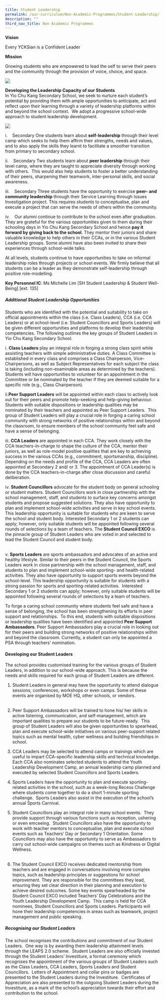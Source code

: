 ```yaml
---
title: Student Leadership
permalink: /our-curriculum/Non-Academic-Programmes/Student-Leadership/
description: ""
third_nav_title: Non Academic Programmes
---
```

**Vision**&nbsp;

Every YCKSian is a Confident Leader

**Mission**

Growing students who are empowered to lead the self to serve their peers and the community through the provision of voice, choice, and space.

![](/images/Our%20Curriculum/Non%20Academic%20Programmes/Student%20Leadership/S1.jpg)

**Developing the Leadership Capacity of our Students**  
In Yio Chu Kang Secondary School, we seek to nurture each student’s potential by providing them with ample opportunities to anticipate, act and reflect upon their learning through a variety of leadership platforms within and beyond the school context.&nbsp; We adopt a progressive school-wide approach to student leadership development.

![](/images/Our%20Curriculum/Non%20Academic%20Programmes/Student%20Leadership/S2.png)

i.&nbsp; &nbsp;&nbsp;Secondary One students learn about&nbsp;**self-leadership**&nbsp;through their level camp which seeks to help them affirm their strengths, needs and values, and to also apply the skills they learnt to facilitate a smoother transition from primary to secondary school.  
  
ii.&nbsp; &nbsp;&nbsp;Secondary Two students learn about&nbsp;**peer leadership**&nbsp;through their level camp, where they are taught to appreciate diversity through working with others.&nbsp; This would also help students to foster a better understanding of their peers, sharpening their teamwork, inter-personal skills, and social awareness.&nbsp;  
  
iii.&nbsp;&nbsp; &nbsp;Secondary Three students have the opportunity to exercise&nbsp;**peer- and community leadership**&nbsp;through their Service Learning through Issues Investigation project. This requires students to conceptualise, plan and execute a project that can serve the needs of others within the community.

iv.&nbsp;&nbsp; &nbsp;Our alumni continue to contribute to the school even after graduation. They are grateful for the various opportunities given to them during their schooling days in Yio Chu Kang Secondary School and hence&nbsp;**pay it forward by giving back to the school**. They mentor their juniors and share valuable knowledge to help others in their CCAs, or in the various Student Leadership groups. Some alumni have also been invited to share their experiences through school-wide talks.

  

At all levels, students continue to have opportunities to take on informal leadership roles through projects or school events. We firmly believe that all students can be a leader as they demonstrate self-leadership through positive role-modelling.

**Key Personnel IC**: Ms Michelle Lim \[SH Student Leadership &amp; Student Well-Being\] \[ext. 135\]



##### <label>Additional Student Leadership Opportunities</label>

<p> Students who are identified with the potential and suitability to take on official appointments within the class (i.e. Class Leaders), CCA (i.e. CCA Leaders) or at school-level (i.e. Student Councillors and Sports Leaders) will be given different opportunities and platforms to develop their leadership competencies.  
The following outlines the key groups of Student Leaders in Yio Chu Kang Secondary School.<br>

i. <b>Class Leaders</b> play an integral role in forging a strong class spirit while assisting teachers with simple administrative duties. A Class Committee&nbsp;is established in every class and comprises a Class Chairperson, Vice-Chairpersons, as well as Subject Representatives for each subject the class is taking (including non-examinable areas as determined by the teachers). Students will have opportunities to volunteer for an appointment in the Committee or be nominated by the teacher if they are deemed suitable for a specific role (e.g., Class Chairperson).<br>

ii.<b>Peer Support Leaders</b>&nbsp;will be appointed within each class to actively look out for their peers and promote help-seeking and help-giving behaviour.&nbsp; Students with suitable dispositions or leadership qualities may be nominated by their teachers and appointed as Peer Support Leaders.&nbsp; This group of Student Leaders will play a crucial role in forging a caring school community with strong networks of positive relationships within and beyond the classroom, to ensure members of the school community feel safe and have a sense of belonging.<br>

iii. <b>CCA Leaders</b>&nbsp;are appointed in each CCA. They work closely with the CCA teachers-in-charge to shape the culture of the CCA, mentor their juniors, as well as role-model positive qualities that are key to achieving success in the various CCAs (e.g., commitment, sportsmanship, discipline). Depending on the needs and profile of the CCA, CCA Leaders are often appointed at Secondary 2 and/ or 3. The appointment of CCA Leader(s) is done by the CCA teachers-in-charge after close discussion and careful deliberation.<br>

iv. <b>Student Councillors</b>&nbsp;advocate for the student body on general schooling or student matters. Student Councillors work in close partnership with the school management, staff, and students to surface key concerns amongst students and propose suggested solutions. They also have opportunity to plan and implement school-wide activities and serve in key school events. This leadership opportunity is suitable for students who are keen to serve the school and student body. Interested Secondary 1 or 2 students can apply; however, only suitable students will be appointed following several rounds of selections by a team of teachers. The&nbsp;<b>Student Council EXCO</b>&nbsp;is the pinnacle group of Student Leaders who are voted in and selected to lead the Student Council and student body.<br> &nbsp;&nbsp;

v. <b>Sports Leaders</b>&nbsp;are sports ambassadors and advocates of an active and healthy lifestyle. Similar to their peers in the Student Council, the Sports Leaders work in close partnership with the school management, staff, and students to plan and implement school-wide sporting- and health-related activities. They also have opportunity to support sports events beyond the school-level. This leadership opportunity is suitable for students with a strong passion for sports and sporting-related activities.&nbsp; Interested Secondary 1 or 2 students can apply; however, only suitable students will be appointed following several rounds of selections by a team of teachers.<br>

To forge a caring school community where students feel safe and have a sense of belonging, the school has been strengthening its efforts in peer support and relationships.&nbsp; To this end, students with suitable dispositions or leadership qualities have been identified and appointed&nbsp;<b>Peer Support Ambassadors</b>. Peer Support Ambassadors play a crucial role in looking out for their peers and building strong networks of positive relationships within and beyond the classroom. Currently, a student can only be appointed a PSA through teachers’ nomination. 
</p>


#### <label>Developing our Student Leaders</label>
<div>
<p> The school provides customised training for the various groups of Student Leaders, in addition to our school-wide approach. This is because the needs and skills required for each group of Student Leaders are different.<br>  

1.  Student Leaders in general may have the opportunity to attend dialogue sessions, conferences, workshops or even camps. Some of these events are organised by MOE HQ, other schools, or vendors.<br>&nbsp;
    
      
    
2.  Peer Support Ambassadors will be trained to hone his/ her skills in active listening, communication, and self-management, which are important qualities to prepare our students to be future-ready.&nbsp; This group of Student Leaders will also be given opportunities to spearhead, plan and execute school-wide initiatives on various peer-support related topics such as mental health, cyber wellness and building friendships in school.<br>
       
3.  CCA Leaders may be selected to attend camps or trainings which are useful to impart CCA-specific leadership skills and technical knowledge. Each CCA also nominates selected students to attend the Youth Leadership Development Camp, an annual leadership camp planned and executed by selected Student Councillors and Sports Leaders.<br>
       
4.  Sports Leaders have the opportunity to plan and execute sporting-related activities in the school, such as a week-long Recess Challenge where students come together to do a short 1-minute sporting challenge.&nbsp; Sports Leaders also assist in the execution of the school’s annual Sports Carnival.<br>
    
5.  Student Councillors play an integral role in many school events.&nbsp; They provide support through various functions such as reception, ushering or even emceeing.&nbsp; Student Councillors also have the opportunity to work with teacher mentors to conceptualise, plan and execute school events such as Teachers’ Day or Secondary 1 Orientation. Some Councillors may also have the opportunity to serve as Ambassadors to carry out school-wide campaigns on themes such as Kindness or Digital Wellness.<br>&nbsp;
    
6.  The Student Council EXCO receives dedicated mentorship from teachers and are engaged in conversations involving more complex topics, such as leadership principles or suggestions for school improvement. They are responsible for the committees they lead, ensuring they set clear direction in their planning and execution to achieve desired outcomes. Some key events spearheaded by the Student Council EXCO included Teachers’ Day Celebrations and the Youth Leadership Development Camp.&nbsp; This camp is held for CCA nominees, Student Councillors and Sports Leaders. Participants will hone their leadership competencies in areas such as teamwork, project management and public speaking. 
			</p>
</div>


	


##### Recognising our Student Leaders


<p> The school recognises the contributions and commitment of our Student Leaders.&nbsp; One way is by awarding them leadership attainment levels through the LEAPS 2.0 scheme.&nbsp; Student Leaders are also officially invested through the Student Leaders’ Investiture, a formal ceremony which recognises the appointment of the various groups of Student Leaders such as the Class Leaders, CCA Leaders, Sports Leaders and Student Councillors.&nbsp; Letters of Appointment and collar pins or badges are presented to the Student Leaders during the Investiture.&nbsp; Certificates of Appreciation are also presented to the outgoing Student Leaders during the Investiture, as a mark of the school’s appreciation towards their effort and contribution to the school. </p>

&nbsp;&nbsp;&nbsp;&nbsp;